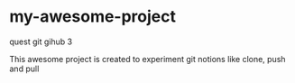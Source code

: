 # my-awesome-project
quest git gihub 3

This awesome project is created to experiment git notions like clone, push and pull
